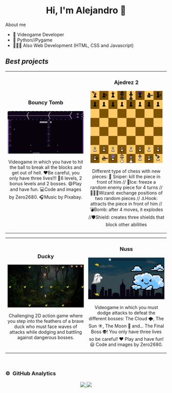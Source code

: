 <div align>
<h1 align = "center">Hi, I'm Alejandro 👋</h1>
</div>
<img

## About me

- 👾 Videogame Developer
- 🐍 Python//Pygame
- 👨🏻‍💻 Also Web Development (HTML, CSS and Javascript)

## *Best projects*
<table>
<tr>
<td width="50%">
<h3 align="center">Bouncy Tomb</h3>
<div align="center">
<img src="bouncytomb.png" width="400">
<p>Videogame in which you have to hit the ball to break all the blocks and get out of hell. ❤️Be careful, you only have three lives!!! 👾6 levels, 2 bonus levels and 2 bosses. 😄Play and have fun. 💻Code and images by Zero2680. 🎧Music by Pixabay.</p>
</div>
<br>
                                                                                      
</td>

<td width="50%">
<h3 align="center">Ajedrez 2</h3>
<div align="center">
<img src="ajedrez2.jpg" width="225">
<p>Different type of chess with new pieces: 🔫 Sniper: kill the piece in front of him // 🧊Ice: freeze a random enemy piece for 4 turns // 🧙🏻‍♂️Wizard: exchange positions of two random pieces // ⚓Hook: attracts the piece in front of him // 💣Bomb: after 4 moves, it explodes //🛡️Shield: creates three shields that block other abilities</p>
</table>
</div>

<table>
<tr>
<td width="50%">
<h3 align="center">Ducky</h3>
<div align="center">
<img src="ducky.png" width="300">
<p>Challenging 2D action game where you step into the feathers of a brave duck who must face waves of attacks while dodging and battling against dangerous bosses.</p>
</div>
                                                                                      
</td>

<td width="50%">
<h3 align="center">Nuss</h3>
<div align="center">
<img src="nuss.png" width="400">
</p>
<p>Videogame in which you must dodge attacks to defeat the different bosses: The Cloud 🌩️, The Sun ☀️, The Moon 🌙 and... The Final Boss 👽! You only have three lives so be careful! ❤️ Play and have fun! 😃 Code and images by Zero2680.</p>
</td>
</table>
</div>
<br>

### ⚙️ &nbsp;GitHub Analytics

<p align="center">
<a href="https://github.com/ArisGuimera">
  <img height="180em" src="https://github-readme-stats-eight-theta.vercel.app/api?username=Zero2680&show_icons=true&theme=algolia&include_all_commits=true&count_private=true"/>
  <img height="180em" src="https://github-readme-stats-eight-theta.vercel.app/api/top-langs/?username=Zero2680&layout=compact&langs_count=8&theme=algolia"/>
</a>
</p>
